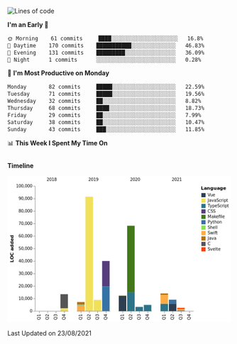 <!--START_SECTION:waka-->
![Lines of code](https://img.shields.io/badge/From%20Hello%20World%20I%27ve%20Written-275649%20lines%20of%20code-blue)

**I'm an Early 🐤** 

```text
🌞 Morning    61 commits     ████░░░░░░░░░░░░░░░░░░░░░   16.8% 
🌆 Daytime    170 commits    ███████████░░░░░░░░░░░░░░   46.83% 
🌃 Evening    131 commits    █████████░░░░░░░░░░░░░░░░   36.09% 
🌙 Night      1 commits      ░░░░░░░░░░░░░░░░░░░░░░░░░   0.28%

```
📅 **I'm Most Productive on Monday** 

```text
Monday       82 commits     █████░░░░░░░░░░░░░░░░░░░░   22.59% 
Tuesday      71 commits     █████░░░░░░░░░░░░░░░░░░░░   19.56% 
Wednesday    32 commits     ██░░░░░░░░░░░░░░░░░░░░░░░   8.82% 
Thursday     68 commits     ████░░░░░░░░░░░░░░░░░░░░░   18.73% 
Friday       29 commits     ██░░░░░░░░░░░░░░░░░░░░░░░   7.99% 
Saturday     38 commits     ██░░░░░░░░░░░░░░░░░░░░░░░   10.47% 
Sunday       43 commits     ███░░░░░░░░░░░░░░░░░░░░░░   11.85%

```


📊 **This Week I Spent My Time On** 

```text
```

**Timeline**

![Chart not found](https://raw.githubusercontent.com/johann-lr/johann-lr/master/charts/bar_graph.png) 


 Last Updated on 23/08/2021
<!--END_SECTION:waka-->
